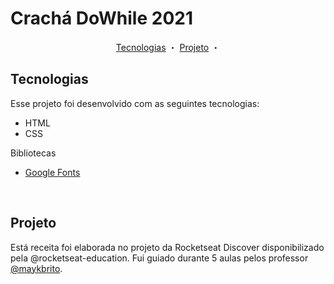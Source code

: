 # Crachá DoWhile 2021

<p align="center">
  <a href="#tecnologias">Tecnologias</a> ・
  <a href="#projeto">Projeto</a> ・
</p>


## Tecnologias

Esse projeto foi desenvolvido com as seguintes tecnologias:
* HTML
* CSS


Bibliotecas
- [Google Fonts](https://fonts.google.com/)

<br>

## Projeto
Está receita foi elaborada no projeto da Rocketseat Discover disponibilizado pela @rocketseat-education. Fui guiado durante 5 aulas pelos professor [@maykbrito](https://www.github.com/maykbrito).
<br>
